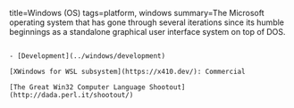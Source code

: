 title=Windows (OS)
tags=platform, windows
summary=The Microsoft operating system that has gone through several iterations since its humble beginnings as a standalone graphical user interface system on top of DOS.
~~~~~~

- [Development](../windows/development)

[XWindows for WSL subsystem](https://x410.dev/): Commercial

[The Great Win32 Computer Language Shootout](http://dada.perl.it/shootout/)

